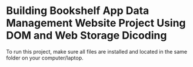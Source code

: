 # Building Bookshelf App Data Management Website Project Using DOM and Web Storage Dicoding

To run this project, make sure all files are installed and located in the same folder on your computer/laptop.
